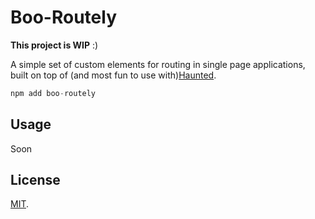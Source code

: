 # Boo-Routely

**This project is WIP** :)

A simple set of custom elements for routing in single page applications, built on top of (and most fun to use with)[Haunted](https://github.com/matthewp/haunted#readme).

```js
npm add boo-routely
```

## Usage

Soon

## License

[MIT](LICENSE).
